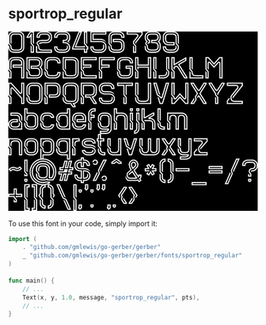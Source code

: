 # sportrop_regular

![sportrop_regular](sportrop_regular.png)

To use this font in your code, simply import it:

```go
import (
	. "github.com/gmlewis/go-gerber/gerber"
	_ "github.com/gmlewis/go-gerber/gerber/fonts/sportrop_regular"
)

func main() {
	// ...
	Text(x, y, 1.0, message, "sportrop_regular", pts),
	// ...
}
```
